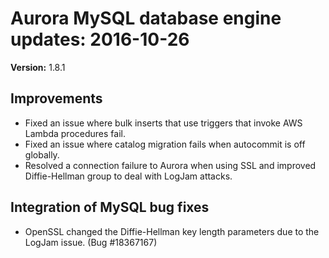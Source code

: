 # Aurora MySQL database engine updates: 2016\-10\-26<a name="AuroraMySQL.Updates.20161026"></a>

**Version:** 1\.8\.1

## Improvements<a name="AuroraMySQL.Updates.20161026.Improvements"></a>
+ Fixed an issue where bulk inserts that use triggers that invoke AWS Lambda procedures fail\.
+ Fixed an issue where catalog migration fails when autocommit is off globally\.
+ Resolved a connection failure to Aurora when using SSL and improved Diffie\-Hellman group to deal with LogJam attacks\.

## Integration of MySQL bug fixes<a name="AuroraMySQL.Updates.20161026.BugFixes"></a>
+ OpenSSL changed the Diffie\-Hellman key length parameters due to the LogJam issue\. \(Bug \#18367167\)
